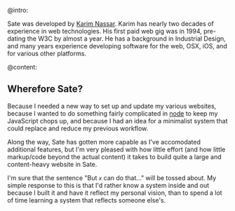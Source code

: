 
@intro: 

Sate was developed by [Karim Nassar](http://karimnassar.com). Karim has nearly two decades of experience in web technologies. His first paid web gig was in 1994, pre-dating the W3C by almost a year. He has a background in Industrial Design, and many years experience developing software for the web, OSX, iOS, and for various other platforms.

@content:

## Wherefore Sate?

Because I needed a new way to set up and update my various websites, because I wanted to do something fairly complicated in [node](http://nodejs.org) to keep my JavaScript chops up, and because I had an idea for a minimalist system that could replace and reduce my previous workflow.

Along the way, Sate has gotten more capable as I've accomodated additional features, but I'm very pleased with how little effort (and how little markup/code beyond the actual content) it takes to build quite a large and content-heavy website in Sate.

I'm sure that the sentence "But *`x`* can do that..." will be tossed about. My simple response to this is that I'd rather know a system inside and out because I built it and have it reflect my personal vision, than to spend a lot of time learning a system that reflects someone else's.


